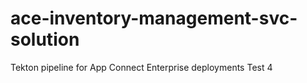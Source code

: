 # ace-inventory-management-svc-solution
 Tekton pipeline for App Connect Enterprise deployments
Test 4
